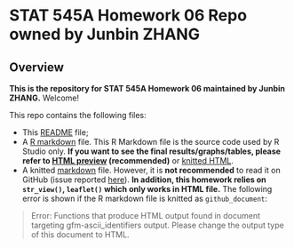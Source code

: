 # STAT 545A Homework 06 Repo owned by Junbin ZHANG

## Overview

**This is the repository for STAT 545A Homework 06 maintained by Junbin ZHANG.** Welcome!

This repo contains the following files:
- This [README](README.md) file; 
- A [R markdown](hw06.rmd) file. This R Markdown file is the source code used by R Studio only. **If you want to see the final results/graphs/tables, please refer to [HTML preview](https://raw.githack.com/STAT545-UBC-students/hw06-zjbthomas/master/hw06.html) (recommended)** or [knitted HTML](hw06.html).
- A knitted [markdown](hw06.md) file. However, it is **not recommended** to read it on GitHub (issue reported [here](https://github.com/STAT545-UBC/Discussion-Internal/issues/30)). **In addition, this homework relies on `str_view()`, `leaflet()` which only works in HTML file.** The following error is shown if the R markdown file is knitted as `github_document`:

> Error: Functions that produce HTML output found in document targeting gfm-ascii_identifiers output.
Please change the output type of this document to HTML.
